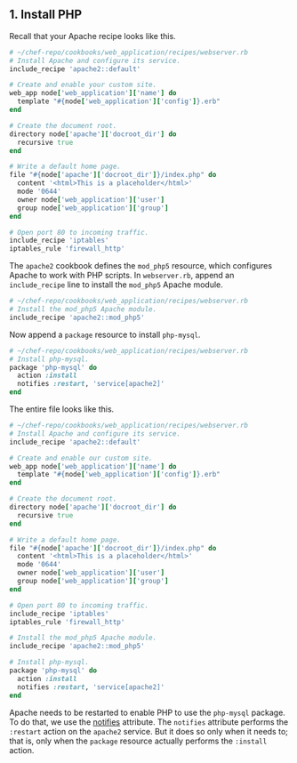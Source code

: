 ## 1. Install PHP

Recall that your Apache recipe looks like this.

```ruby
# ~/chef-repo/cookbooks/web_application/recipes/webserver.rb
# Install Apache and configure its service.
include_recipe 'apache2::default'

# Create and enable your custom site.
web_app node['web_application']['name'] do
  template "#{node['web_application']['config']}.erb"
end

# Create the document root.
directory node['apache']['docroot_dir'] do
  recursive true
end

# Write a default home page.
file "#{node['apache']['docroot_dir']}/index.php" do
  content '<html>This is a placeholder</html>'
  mode '0644'
  owner node['web_application']['user']
  group node['web_application']['group']
end

# Open port 80 to incoming traffic.
include_recipe 'iptables'
iptables_rule 'firewall_http'


```

The `apache2` cookbook defines the `mod_php5` resource, which configures Apache to work with PHP scripts. In <code class="file-path">webserver.rb</code>, append an `include_recipe` line to install the `mod_php5` Apache module.

```ruby
# ~/chef-repo/cookbooks/web_application/recipes/webserver.rb
# Install the mod_php5 Apache module.
include_recipe 'apache2::mod_php5'
```

Now append a `package` resource to install `php-mysql`.

```ruby
# ~/chef-repo/cookbooks/web_application/recipes/webserver.rb
# Install php-mysql.
package 'php-mysql' do
  action :install
  notifies :restart, 'service[apache2]'
end
```

The entire file looks like this.

```ruby
# ~/chef-repo/cookbooks/web_application/recipes/webserver.rb
# Install Apache and configure its service.
include_recipe 'apache2::default'

# Create and enable our custom site.
web_app node['web_application']['name'] do
  template "#{node['web_application']['config']}.erb"
end

# Create the document root.
directory node['apache']['docroot_dir'] do
  recursive true
end

# Write a default home page.
file "#{node['apache']['docroot_dir']}/index.php" do
  content '<html>This is a placeholder</html>'
  mode '0644'
  owner node['web_application']['user']
  group node['web_application']['group']
end

# Open port 80 to incoming traffic.
include_recipe 'iptables'
iptables_rule 'firewall_http'

# Install the mod_php5 Apache module.
include_recipe 'apache2::mod_php5'

# Install php-mysql.
package 'php-mysql' do
  action :install
  notifies :restart, 'service[apache2]'
end
```

Apache needs to be restarted to enable PHP to use the `php-mysql` package. To do that, we use the [notifies](https://docs.chef.io/resource_common.html#notifications) attribute. The `notifies` attribute performs the `:restart` action on the `apache2` service. But it does so only when it needs to; that is, only when the `package` resource actually performs the `:install` action.
